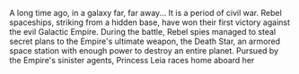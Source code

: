 A long time ago, in a galaxy far, far away...
It is a period of civil war. Rebel
spaceships, striking from a hidden
base, have won their first victory
against the evil Galactic Empire.
During the battle, Rebel spies managed
to steal secret plans to the Empire's
ultimate weapon, the Death Star, an
armored space station with enough
power to destroy an entire planet.
Pursued by the Empire's sinister agents,
Princess Leia races home aboard her